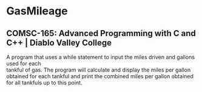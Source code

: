 # GasMileage
## COMSC-165: Advanced Programming with C and C++ | Diablo Valley College
A program that uses a while statement to input the miles driven and gallons used for each     
tankful of gas. The program will calculate and display the miles per gallon obtained for each 
tankful and print the combined miles per gallon obtained for all tankfuls up to this point. 
